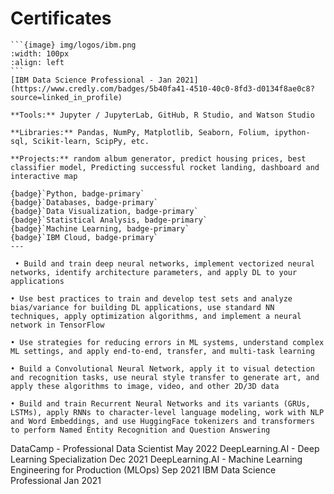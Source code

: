 # Certificates

````{panels}
```{image} img/logos/ibm.png
:width: 100px
:align: left
```
[IBM Data Science Professional - Jan 2021](https://www.credly.com/badges/5b40fa41-4510-40c0-8fd3-d0134f8ae0c8?source=linked_in_profile)

**Tools:** Jupyter / JupyterLab, GitHub, R Studio, and Watson Studio 

**Libraries:** Pandas, NumPy, Matplotlib, Seaborn, Folium, ipython-sql, Scikit-learn, ScipPy, etc. 

**Projects:** random album generator, predict housing prices, best classifier model, Predicting successful rocket landing, dashboard and interactive map

{badge}`Python, badge-primary`
{badge}`Databases, badge-primary`
{badge}`Data Visualization, badge-primary`
{badge}`Statistical Analysis, badge-primary`
{badge}`Machine Learning, badge-primary`
{badge}`IBM Cloud, badge-primary`
---

 • Build and train deep neural networks, implement vectorized neural networks, identify architecture parameters, and apply DL to your applications

• Use best practices to train and develop test sets and analyze bias/variance for building DL applications, use standard NN techniques, apply optimization algorithms, and implement a neural network in TensorFlow

• Use strategies for reducing errors in ML systems, understand complex ML settings, and apply end-to-end, transfer, and multi-task learning

• Build a Convolutional Neural Network, apply it to visual detection and recognition tasks, use neural style transfer to generate art, and apply these algorithms to image, video, and other 2D/3D data

• Build and train Recurrent Neural Networks and its variants (GRUs, LSTMs), apply RNNs to character-level language modeling, work with NLP and Word Embeddings, and use HuggingFace tokenizers and transformers to perform Named Entity Recognition and Question Answering

````

DataCamp - Professional Data Scientist	May 2022
DeepLearning.AI - Deep Learning Specialization	Dec 2021
DeepLearning.AI - Machine Learning Engineering for Production (MLOps)	Sep 2021
IBM Data Science Professional	Jan 2021